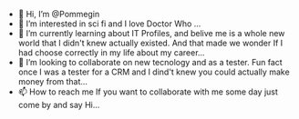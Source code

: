 - 👋 Hi, I’m @Pommegin
- 👀 I’m interested in sci fi and I love Doctor Who ...
- 🌱 I’m currently learning about IT Profiles, and belive me is a whole new world that I didn't knew actually existed. And that made we wonder If I had choose correctly in my life about my career...
- 💞️ I’m looking to collaborate on new tecnology and as a tester. Fun fact once I was a tester for a CRM and I dind't knew you could actually make money from that...
- 📫 How to reach me If you want to collaborate with me some day just come by and say Hi...

<!---
Pommegin/Pommegin is a ✨ special ✨ repository because its `README.md` (this file) appears on your GitHub profile.
You can click the Preview link to take a look at your changes.
--->
